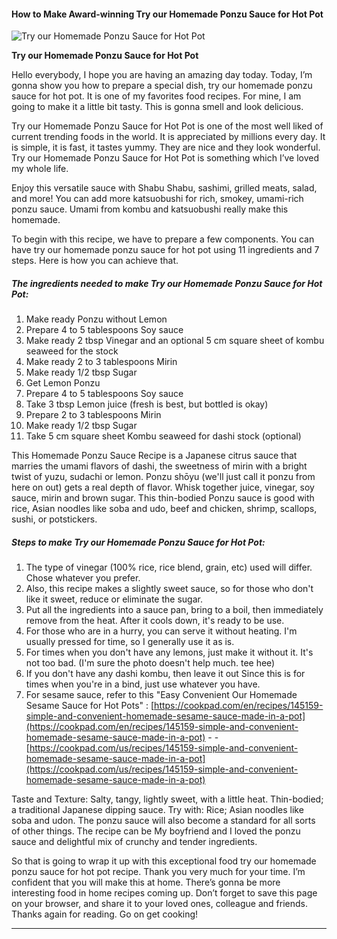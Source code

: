             

#### How to Make Award-winning Try our Homemade Ponzu Sauce for Hot Pot

![Try our Homemade Ponzu Sauce for Hot Pot](https://img-global.cpcdn.com/recipes/6668780808699904/751x532cq70/try-our-homemade-ponzu-sauce-for-hot-pot-recipe-main-photo.jpg)

**Try our Homemade Ponzu Sauce for Hot Pot**

Hello everybody, I hope you are having an amazing day today. Today, I’m gonna show you how to prepare a special dish, try our homemade ponzu sauce for hot pot. It is one of my favorites food recipes. For mine, I am going to make it a little bit tasty. This is gonna smell and look delicious.

Try our Homemade Ponzu Sauce for Hot Pot is one of the most well liked of current trending foods in the world. It is appreciated by millions every day. It is simple, it is fast, it tastes yummy. They are nice and they look wonderful. Try our Homemade Ponzu Sauce for Hot Pot is something which I’ve loved my whole life.

Enjoy this versatile sauce with Shabu Shabu, sashimi, grilled meats, salad, and more! You can add more katsuobushi for rich, smokey, umami-rich ponzu sauce. Umami from kombu and katsuobushi really make this homemade.

To begin with this recipe, we have to prepare a few components. You can have try our homemade ponzu sauce for hot pot using 11 ingredients and 7 steps. Here is how you can achieve that.

##### The ingredients needed to make Try our Homemade Ponzu Sauce for Hot Pot:

1.  Make ready Ponzu without Lemon
2.  Prepare 4 to 5 tablespoons Soy sauce
3.  Make ready 2 tbsp Vinegar and an optional 5 cm square sheet of kombu seaweed for the stock
4.  Make ready 2 to 3 tablespoons Mirin
5.  Make ready 1/2 tbsp Sugar
6.  Get Lemon Ponzu
7.  Prepare 4 to 5 tablespoons Soy sauce
8.  Take 3 tbsp Lemon juice (fresh is best, but bottled is okay)
9.  Prepare 2 to 3 tablespoons Mirin
10.  Make ready 1/2 tbsp Sugar
11.  Take 5 cm square sheet Kombu seaweed for dashi stock (optional)

This Homemade Ponzu Sauce Recipe is a Japanese citrus sauce that marries the umami flavors of dashi, the sweetness of mirin with a bright twist of yuzu, sudachi or lemon. Ponzu shōyu (we'll just call it ponzu from here on out) gets a real depth of flavor. Whisk together juice, vinegar, soy sauce, mirin and brown sugar. This thin-bodied Ponzu sauce is good with rice, Asian noodles like soba and udo, beef and chicken, shrimp, scallops, sushi, or potstickers.

##### Steps to make Try our Homemade Ponzu Sauce for Hot Pot:

1.  The type of vinegar (100% rice, rice blend, grain, etc) used will differ. Chose whatever you prefer.
2.  Also, this recipe makes a slightly sweet sauce, so for those who don't like it sweet, reduce or eliminate the sugar.
3.  Put all the ingredients into a sauce pan, bring to a boil, then immediately remove from the heat. After it cools down, it's ready to be use.
4.  For those who are in a hurry, you can serve it without heating. I'm usually pressed for time, so I generally use it as is.
5.  For times when you don't have any lemons, just make it without it. It's not too bad. (I'm sure the photo doesn't help much. tee hee)
6.  If you don't have any dashi kombu, then leave it out Since this is for times when you're in a bind, just use whatever you have.
7.  For sesame sauce, refer to this "Easy Convenient Our Homemade Sesame Sauce for Hot Pots" : [https://cookpad.com/en/recipes/145159-simple-and-convenient-homemade-sesame-sauce-made-in-a-pot](https://cookpad.com/en/recipes/145159-simple-and-convenient-homemade-sesame-sauce-made-in-a-pot) - - [https://cookpad.com/us/recipes/145159-simple-and-convenient-homemade-sesame-sauce-made-in-a-pot](https://cookpad.com/us/recipes/145159-simple-and-convenient-homemade-sesame-sauce-made-in-a-pot)

Taste and Texture: Salty, tangy, lightly sweet, with a little heat. Thin-bodied; a traditional Japanese dipping sauce. Try with: Rice; Asian noodles like soba and udon. The ponzu sauce will also become a standard for all sorts of other things. The recipe can be My boyfriend and I loved the ponzu sauce and delightful mix of crunchy and tender ingredients.

So that is going to wrap it up with this exceptional food try our homemade ponzu sauce for hot pot recipe. Thank you very much for your time. I’m confident that you will make this at home. There’s gonna be more interesting food in home recipes coming up. Don’t forget to save this page on your browser, and share it to your loved ones, colleague and friends. Thanks again for reading. Go on get cooking!

* * *